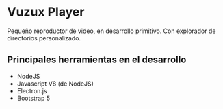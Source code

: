 # Vuzux Player

Pequeño reproductor de video, en desarrollo primitivo.
Con explorador de directorios personalizado.

## Principales herramientas en el desarrollo
* NodeJS
* Javascript V8 (de NodeJS)
* Electron.js
* Bootstrap 5